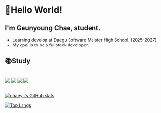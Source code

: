 # 👋Hello World!
## I'm Geunyoung Chae, student.
- Learning develop at Daegu Software Meister High School. (2025-2027)
- My goal is to be a fullstack developer.

<div style="text-align: left;">
    <h2> 📚Study </h2> <br> 
          <img src="https://img.shields.io/badge/C-A8B9CC?style=for-the-badge&logo=C&logoColor=white">
          <img src="https://img.shields.io/badge/HTML5-E34F26?style=for-the-badge&logo=HTML5&logoColor=white">
          <img src="https://img.shields.io/badge/CSS3-1572B6?style=for-the-badge&logo=CSS3&logoColor=white">
          <img src="https://img.shields.io/badge/Javascript-F7DF1E?style=for-the-badge&logo=Javascript&logoColor=white">
</div>
</br>

[![chaeyn's GitHub stats](https://github-readme-stats.vercel.app/api?username=chaeyn&show_icons=true&count_private=true&theme=react&hide_border=true)](https://github.com/chaeyn)

[![Top Langs](https://github-readme-stats.vercel.app/api/top-langs/?username=chaeyn&layout=compact&theme=react&hide_border=true)](https://github.com/Safuan12616)




